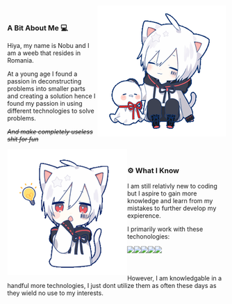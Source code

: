 <div>
  <div>
    <img align="right" src="./static/mafumafu/pat.gif" height="300" />
    <br />
    <h3>A Bit About Me 💻</h3>
    <p>Hiya, my name is Nobu and I am a weeb that resides in Romania.</p>
    <p>At a young age I found a passion in deconstructing problems into smaller parts and creating a solution hence I found my passion in using different technologies to solve problems.</p>
    <p><i><strike>And make completely useless shit for fun</strike></i></p>
  </div>
  <div>
    <img align="left" src="./static/mafumafu/think.gif" height="290" />
    <br />
    <h3 align="left">⚙️ What I Know</h3>
    <p align="left">I am still relativly new to coding but I aspire to gain more knowledge and learn from my mistakes to further develop my expierence.</p>
    <p align="left">I primarily work with these techonologies:</p>
    <img align="left" src="https://img.shields.io/badge/-Javascript-100e02?logo=javascript&style=for-the-badge"/><img align="left" src="https://img.shields.io/badge/-Typescript-010a0f?logo=typescript&style=for-the-badge"/><img align="left" src="https://img.shields.io/badge/-rust-121212?logo=rust&style=for-the-badge"/><img align="left" src="https://img.shields.io/badge/-React-001113?logo=react&style=for-the-badge"/><img align="left" src="https://img.shields.io/badge/-Sass/scss-100509?logo=sass&style=for-the-badge" />
    <br /><br /><br />
    <p align="left">However, I am knowledgable in a handful more technologies, I just dont utilize them as often these days as they wield no use to my interests.</p>
  </div>
</div>
